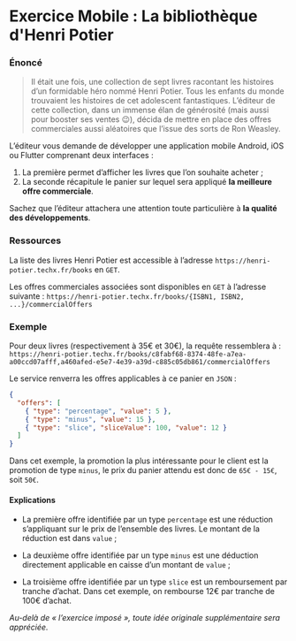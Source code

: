 # Exercice Mobile : La bibliothèque d'Henri Potier

### Énoncé

> Il était une fois, une collection de sept livres racontant les histoires d’un formidable héro nommé Henri Potier.
Tous les enfants du monde trouvaient les histoires de cet adolescent fantastiques.
L’éditeur de cette collection, dans un immense élan de générosité (mais aussi pour booster ses ventes :wink:),
décida de mettre en place des offres commerciales aussi aléatoires que l’issue des sorts de Ron Weasley.

L’éditeur vous demande de développer une application mobile Android, iOS ou Flutter comprenant deux interfaces :

1. La première permet d’afficher les livres que l’on souhaite acheter ;
1. La seconde récapitule le panier sur lequel sera appliqué __la meilleure offre commerciale__.

Sachez que l’éditeur attachera une attention toute particulière à __la qualité des développements__.
&nbsp;

### Ressources

La liste des livres Henri Potier est accessible à l’adresse `https://henri-potier.techx.fr/books` en `GET`.

Les offres commerciales associées sont disponibles en `GET` à l’adresse suivante : `https://henri-potier.techx.fr/books/{ISBN1, ISBN2, ...}/commercialOffers`

### Exemple

Pour deux livres (respectivement à 35€ et 30€), la requête ressemblera à : `https://henri-potier.techx.fr/books/c8fabf68-8374-48fe-a7ea-a00ccd07afff,a460afed-e5e7-4e39-a39d-c885c05db861/commercialOffers`

Le service renverra les offres applicables à ce panier en `JSON` :
```json
{
  "offers": [
    { "type": "percentage", "value": 5 },
    { "type": "minus", "value": 15 },
    { "type": "slice", "sliceValue": 100, "value": 12 }
  ]
}
```

Dans cet exemple, la promotion la plus intéressante pour le client est la promotion de type `minus`, le prix du panier attendu est donc de `65€ - 15€`, soit `50€`.

#### Explications

* La première offre identifiée par un type `percentage` est une réduction s’appliquant sur
le prix de l’ensemble des livres.
Le montant de la réduction est dans `value` ;

* La deuxième offre identifiée par un type `minus` est une déduction directement applicable
en caisse d’un montant de `value` ;

* La troisième offre identifiée par un type `slice` est un remboursement par tranche d’achat.
Dans cet exemple, on rembourse 12€ par tranche de 100€ d’achat.

*Au-delà de « l’exercice imposé », toute idée originale supplémentaire sera appréciée.*
